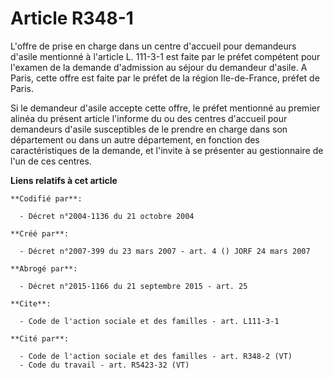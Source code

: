 # Article R348-1

L'offre de prise en charge dans un centre d'accueil pour demandeurs d'asile mentionné à l'article L. 111-3-1 est faite par le
préfet compétent pour l'examen de la demande d'admission au séjour du demandeur d'asile. A Paris, cette offre est faite par
le préfet de la région Ile-de-France, préfet de Paris.

Si le demandeur d'asile accepte cette offre, le préfet mentionné au premier alinéa du présent article l'informe du ou des
centres d'accueil pour demandeurs d'asile susceptibles de le prendre en charge dans son département ou dans un autre
département, en fonction des caractéristiques de la demande, et l'invite à se présenter au gestionnaire de l'un de ces
centres.

**Liens relatifs à cet article**

	**Codifié par**:

	  - Décret n°2004-1136 du 21 octobre 2004

	**Créé par**:

	  - Décret n°2007-399 du 23 mars 2007 - art. 4 () JORF 24 mars 2007

	**Abrogé par**:

	  - Décret n°2015-1166 du 21 septembre 2015 - art. 25

	**Cite**:

	  - Code de l'action sociale et des familles - art. L111-3-1

	**Cité par**:

	  - Code de l'action sociale et des familles - art. R348-2 (VT)
	  - Code du travail - art. R5423-32 (VT)
